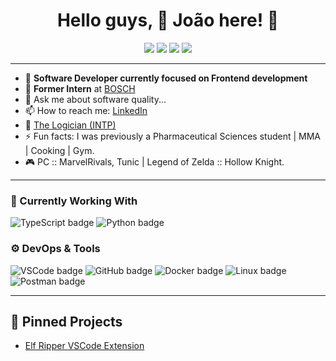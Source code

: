 <!-- 👋 Hi, I’m João! -->
<!-- <p align="center">
  <img src="./assets/hero-laptop.png" alt="Hero image" width="300"/>
</p> -->
<h1 align="center">Hello guys, <span>👋</span> João here! <span>🤖</span></h1>

<p align="center">
  <!-- Interest badges -->
  <img src="https://img.shields.io/badge/🧪-Tests-9cf">
  <img src="https://img.shields.io/badge/⚙️-Automation-9cf">
  <img src="https://img.shields.io/badge/👾-Games-9cf">
  <img src="https://img.shields.io/badge/🎵-Music-9cf">
</p>

---

- 👾 **Software Developer currently focused on Frontend development**  
- 🤖 **Former Intern** at [BOSCH](https://github.com/orgs/BOSCH)  
- 💬 Ask me about software quality...  
- 📫 How to reach me: [LinkedIn](https://pt.linkedin.com/in/jo%C3%A3ofilipemendes)  
- 🎈 [The Logician (INTP)](https://www.16personalities.com/intp-personality)  
- ⚡ Fun facts: I was previously a Pharmaceutical Sciences student | MMA | Cooking | Gym.
- 🎮 PC :: MarvelRivals, Tunic | Legend of Zelda :: Hollow Knight.  

---

### 💼 Currently Working With  
<p>
  <img src="https://img.shields.io/badge/TypeScript-gray?logo=typescript" alt="TypeScript badge">
  <img src="https://img.shields.io/badge/Python-gray?logo=python" alt="Python badge">
</p>

### ⚙️ DevOps & Tools  
<p>  
  <img src="https://img.shields.io/badge/VSCode-gray?logo=visual-studio-code&logoColor=white" alt="VSCode badge">
  <img src="https://img.shields.io/badge/GitHub-gray?logo=github" alt="GitHub badge">
  <img src="https://img.shields.io/badge/Docker-gray?logo=docker&logoColor=blue" alt="Docker badge">
  <img src="https://img.shields.io/badge/Linux-gray?logo=linux" alt="Linux badge">
  <img src="https://img.shields.io/badge/Postman-gray?logo=postman" alt="Postman badge">
</p>

---

## 🚀 Pinned Projects

- [Elf Ripper VSCode Extension](https://github.com/hmfcpt/elf-ripper-extension/tree/main)  
